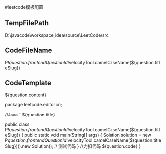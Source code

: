 #leetcode模板配置

## TempFilePath
D:\javacode\workspace_idea\source\LeetCode\src

## CodeFileName
P$!{question.frontendQuestionId}$!velocityTool.camelCaseName(${question.titleSlug})


## CodeTemplate
${question.content}

package leetcode.editor.cn;

//Java：${question.title}

public class P$!{question.frontendQuestionId}$!velocityTool.camelCaseName(${question.titleSlug}) {
    public static void main(String[] args) {
        Solution solution = new P${question.frontendQuestionId}$!velocityTool.camelCaseName(${question.titleSlug})().new Solution();
        // 测试代码
    }
    //力扣代码
    ${question.code}
}